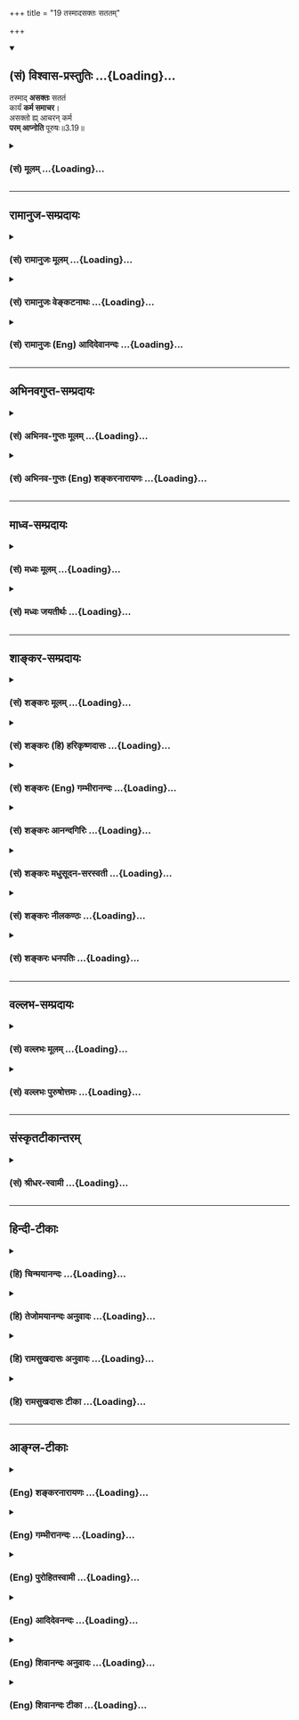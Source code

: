 +++
title = "19 तस्मादसक्तः सततम्"

+++
<div class="js_include" newlevelforh1="2" title="(सं) विश्वास-प्रस्तुतिः" unfilled url="/purANam_vaiShNavam/mahAbhAratam/06-bhIShma-parva/03-bhagavad-gItA-parva/saMskRtam/vishvAsa-prastutiH/03_karma-yogaH/19_tasmAdasaktaH_sat.md">
<details open><summary><h2>(सं) विश्वास-प्रस्तुतिः ...{Loading}...</h2></summary>

तस्माद् **असक्तः** सततं  
कार्यं **कर्म समाचर**।  
असक्तो ह्य् आचरन् कर्म  
**परम् आप्नोति** पूरुषः॥3.19॥
</details>
</div>
<div class="js_include collapsed" newlevelforh1="3" title="(सं) मूलम्" unfilled url="/purANam_vaiShNavam/mahAbhAratam/06-bhIShma-parva/03-bhagavad-gItA-parva/saMskRtam/mUlam/03_karma-yogaH/19_tasmAdasaktaH_sat.md">
<details><summary><h3>(सं) मूलम् ...{Loading}...</h3></summary>

तस्मादसक्तः सततं कार्यं कर्म समाचर।  
असक्तो ह्याचरन्कर्म परमाप्नोति पूरुषः।।3.19।।
</details>
</div>


_________________
## रामानुज-सम्प्रदायः
<div class="js_include collapsed" newlevelforh1="3" title="(सं) रामानुजः मूलम्" unfilled url="/purANam_vaiShNavam/mahAbhAratam/06-bhIShma-parva/03-bhagavad-gItA-parva/saMskRtam/rAmAnujaH/mUlam/03_karma-yogaH/19_tasmAdasaktaH_sat.md">
<details><summary><h3>(सं) रामानुजः मूलम् ...{Loading}...</h3></summary>

।।3.19।।**तस्माद्** असङ्गपूर्वकं **कार्यम्** इत्येव **सततं**
यावदात्मप्राप्ति **कर्म** एव **समाचर।** **असक्तः** कार्यम् इति
वक्ष्यमाणाकर्तृत्वानुसन्धानपूर्वकं च **कर्म** अनुचरन् **पूरुषः**
कर्मयोगेन एव **परम् आप्नोति** आत्मानं प्राप्नोति इत्यर्थः।

</details>
</div>
<div class="js_include collapsed" newlevelforh1="3" title="(सं) रामानुजः वेङ्कटनाथः" unfilled url="/purANam_vaiShNavam/mahAbhAratam/06-bhIShma-parva/03-bhagavad-gItA-parva/saMskRtam/rAmAnujaH/venkaTanAthaH/03_karma-yogaH/19_tasmAdasaktaH_sat.md">
<details><summary><h3>(सं) रामानुजः वेङ्कटनाथः ...{Loading}...</h3></summary>

  
  
।।3.19।। तस्मात् इत्येतत्कर्मणः कर्तव्यतायां
पूर्वोक्तसमस्तहेतुपरामर्शीत्यभिप्रायेणाह यस्मादिति। असक्तः कार्यम्
इत्युभयमपि कर्मणोऽनुष्ठानप्रकारपरमित्यभिप्रायेणोक्तंअसङ्गपूर्वकं
कार्यमित्येवेति। कार्यमित्येव न तु तत्कार्यं
स्वर्गाद्यपेक्षयेत्यर्थः। सततं इत्यत्र ज्ञानयोगाधिकारे सत्यपि
कर्मयोगस्यैवानुष्ठेयत्वायाह यावदात्मप्राप्तीति।
ज्ञानयोगव्यवधानमन्तरेणापि कर्मयोग एवात्मप्राप्तिं साधयतीतिअसक्तो हि
इत्यादिनोच्यत इत्यभिप्रायेणाह असक्त इति। कर्माचरन् ৷৷. परमाप्नोतीति। न
पुनः कर्माचरणानन्तरमन्यत्कृत्वेत्यर्थः। कर्माचरन् परमाप्नोति इत्युक्ते
अर्थसिद्धं कर्मणः साधनत्वं व्यनक्ति कर्मयोगेनैवेति। अत्र प्राप्यतया
निर्दिष्टः परो देहातिरिक्तात्मप्रकरणत्वात् प्रकृतेः परो जीव
इत्यभिप्रायेणाहआत्मानं प्राप्नोतीत्यर्थ इति।

</details>
</div>
<div class="js_include collapsed" newlevelforh1="3" title="(सं) रामानुजः (Eng) आदिदेवानन्दः" unfilled url="/purANam_vaiShNavam/mahAbhAratam/06-bhIShma-parva/03-bhagavad-gItA-parva/saMskRtam/rAmAnujaH/english/AdidevAnandaH/03_karma-yogaH/19_tasmAdasaktaH_sat.md">
<details><summary><h3>(सं) रामानुजः (Eng) आदिदेवानन्दः ...{Loading}...</h3></summary>

3.19 Therefore, considering that work has to be performed with
detachment, you perform it, considering yourself a non-agent. This will
be declared in the words 'with detachment' and 'which ought to be done,'
meaning that one attains the Supreme by Karma Yoga itself.

</details>
</div>


_________________
## अभिनवगुप्त-सम्प्रदायः
<div class="js_include collapsed" newlevelforh1="3" title="(सं) अभिनव-गुप्तः मूलम्" unfilled url="/purANam_vaiShNavam/mahAbhAratam/06-bhIShma-parva/03-bhagavad-gItA-parva/saMskRtam/abhinava-guptaH/mUlam/03_karma-yogaH/19_tasmAdasaktaH_sat.md">
<details><summary><h3>(सं) अभिनव-गुप्तः मूलम् ...{Loading}...</h3></summary>

।।3.17 3.19।। यश्चेत्यादि पूरुष इत्यन्तम्। आत्मरतेस्तु कर्म
इन्द्रियव्यापारतयैव कुर्वतः करणाकरणेषु समता। अत एव नासौ भूतेषु
किंचिदात्मप्रयोजनमपेक्ष्य निग्रहानुग्रहौ करोति अपि तु करणीयमिदम्
इत्येतावता। तस्मादसक्त एव करणीयं कर्म कुर्यात्।

</details>
</div>
<div class="js_include collapsed" newlevelforh1="3" title="(सं) अभिनव-गुप्तः (Eng) शङ्करनारायणः" unfilled url="/purANam_vaiShNavam/mahAbhAratam/06-bhIShma-parva/03-bhagavad-gItA-parva/saMskRtam/abhinava-guptaH/english/shankaranArAyaNaH/03_karma-yogaH/19_tasmAdasaktaH_sat.md">
<details><summary><h3>(सं) अभिनव-गुप्तः (Eng) शङ्करनारायणः ...{Loading}...</h3></summary>

3.17-19 Yas ca etc. upto purusah. However, for a person who rejoices in
the Self and performs action simply as a \[routine\] business of organs
of action, there is no difference between (his) action and nonaciton.
That is why he inflicts punishment on, or does favour to, every being,
not with desire for any gain for himself, but with a conviction that it
a is thing that deserves to be performed. Therefore, just unattached,
one should perform action that is to be performed.

</details>
</div>


_________________
## माध्व-सम्प्रदायः
<div class="js_include collapsed" newlevelforh1="3" title="(सं) मध्वः मूलम्" unfilled url="/purANam_vaiShNavam/mahAbhAratam/06-bhIShma-parva/03-bhagavad-gItA-parva/saMskRtam/madhvaH/mUlam/03_karma-yogaH/19_tasmAdasaktaH_sat.md">
<details><summary><h3>(सं) मध्वः मूलम् ...{Loading}...</h3></summary>

।।3.19।। यतोऽसम्प्रज्ञातसमाधेरेव कार्याभावः तस्मात्कर्म समाचर।

</details>
</div>
<div class="js_include collapsed" newlevelforh1="3" title="(सं) मध्वः जयतीर्थः" unfilled url="/purANam_vaiShNavam/mahAbhAratam/06-bhIShma-parva/03-bhagavad-gItA-parva/saMskRtam/madhvaH/jayatIrthaH/03_karma-yogaH/19_tasmAdasaktaH_sat.md">
<details><summary><h3>(सं) मध्वः जयतीर्थः ...{Loading}...</h3></summary>

।।3.19।।**तस्मादसक्त** इति परामर्शविषयो न प्रतीयतेऽतस्तं दर्शयन्
व्याख्याति **यत** इति। त्वं चेदानीं असम्प्रज्ञातसमाधिर्न भवतीति शेषः।
कर्मणोऽवश्यकर्तव्यत्वेऽसम्प्रज्ञातसमाधिविलोपप्रसङ्गान्नेदमवश्यं
कर्तव्यमित्यतोऽहमपि न कुर्यामिति
परिचोदनायामसम्प्रज्ञातसमाधिस्थविलोपप्रतिबन्दीं मोचयितुं तस्य
वैलक्षण्यमुक्त्वा तत्फलमिदमुच्यत इति नासङ्गतिः।

</details>
</div>


_________________
## शाङ्कर-सम्प्रदायः
<div class="js_include collapsed" newlevelforh1="3" title="(सं) शङ्करः मूलम्" unfilled url="/purANam_vaiShNavam/mahAbhAratam/06-bhIShma-parva/03-bhagavad-gItA-parva/saMskRtam/shankaraH/mUlam/03_karma-yogaH/19_tasmAdasaktaH_sat.md">
<details><summary><h3>(सं) शङ्करः मूलम् ...{Loading}...</h3></summary>

।।3.19।। **तस्मात् असक्तः** सङ्गवर्जितः **सततं** सर्वदा **कार्यं**
कर्तव्यं नित्यं **कर्म समाचर** निर्वर्तय। **असक्तो हि** यस्मात् समाचरन्
ईश्वरार्थं**कर्म** कुर्वन् **परं** मोक्षम् **आप्नोति पूरुषः**
सत्त्वशुद्धिद्वारेण इत्यर्थः।। यस्माच्च

</details>
</div>
<div class="js_include collapsed" newlevelforh1="3" title="(सं) शङ्करः (हि) हरिकृष्णदासः" unfilled url="/purANam_vaiShNavam/mahAbhAratam/06-bhIShma-parva/03-bhagavad-gItA-parva/saMskRtam/shankaraH/hindI/harikRShNadAsaH/03_karma-yogaH/19_tasmAdasaktaH_sat.md">
<details><summary><h3>(सं) शङ्करः (हि) हरिकृष्णदासः ...{Loading}...</h3></summary>

।।3.19।। जब कि ऐसी बात है इसलिये तू आसक्तिरहित होकर कर्तव्य नित्यकर्मोंका
सदा भलीभाँति आचरण किया कर। क्योंकिअनासक्त होकर कर्म करनेवाला अर्थात्
ईश्वरार्थ कर्म करता हुआ पुरुष अन्तःकरणकी शुद्धिद्वारा मोक्षरूप परमपद पा
लेता है।

</details>
</div>
<div class="js_include collapsed" newlevelforh1="3" title="(सं) शङ्करः (Eng) गम्भीरानन्दः" unfilled url="/purANam_vaiShNavam/mahAbhAratam/06-bhIShma-parva/03-bhagavad-gItA-parva/saMskRtam/shankaraH/english/gambhIrAnandaH/03_karma-yogaH/19_tasmAdasaktaH_sat.md">
<details><summary><h3>(सं) शङ्करः (Eng) गम्भीरानन्दः ...{Loading}...</h3></summary>

3.19 Since this is so, therefore, asaktah, remaining unattached;
samacara, perform; satatam, always; karyam, the obligatory; daily karma,
duty; hi, for; acaran, by performing; (one's) karma, duty; asaktah,
without attachment, by doing work as a dedication to God; purusah, a
person; apnoti, attains; param, the Highest, Liberation, through the
purification of the mind. This is meaning. And (you should perform your
duty) for the following reason also:

</details>
</div>
<div class="js_include collapsed" newlevelforh1="3" title="(सं) शङ्करः आनन्दगिरिः" unfilled url="/purANam_vaiShNavam/mahAbhAratam/06-bhIShma-parva/03-bhagavad-gItA-parva/saMskRtam/shankaraH/AnandagiriH/03_karma-yogaH/19_tasmAdasaktaH_sat.md">
<details><summary><h3>(सं) शङ्करः आनन्दगिरिः ...{Loading}...</h3></summary>

।।3.19।। सम्यग्ज्ञाननिष्ठत्वाभावे कर्मानुष्ठानमावश्यकमित्याह **यत इति।**
तस्मात् ज्ञाननिष्ठाराहित्यादिति यावत्। मोक्षमेवापेक्षमाणस्य कथं कर्मणि
फलान्तरवति नियोगः स्यादित्याशङ्क्याह **असक्तो हीति।**

</details>
</div>
<div class="js_include collapsed" newlevelforh1="3" title="(सं) शङ्करः मधुसूदन-सरस्वती" unfilled url="/purANam_vaiShNavam/mahAbhAratam/06-bhIShma-parva/03-bhagavad-gItA-parva/saMskRtam/shankaraH/madhusUdana-sarasvatI/03_karma-yogaH/19_tasmAdasaktaH_sat.md">
<details><summary><h3>(सं) शङ्करः मधुसूदन-सरस्वती ...{Loading}...</h3></summary>

।।3.19।। यस्मान्न त्वमेवंभूतो ज्ञानी किंतु कर्माधिकृत एव मुमुक्षुः।
असक्तः फलकामनारहितः। सततं सर्वदा नतु कदाचित् कार्यमवश्यकर्तव्यं
यावज्जीवादिश्रुतिचोदितन्तमेतं वेदानुवचनेन ब्राह्मणा विविदिषन्ति यज्ञेन
दानेन तपसाऽनाशकेन इति श्रुत्यज्ञाने विनियुक्तं कर्म नित्यनैमित्तिकलक्षणं
सम्यगाचर यथाशास्त्रं निर्वर्तय। असक्तो हि यस्मादाचरन्नीश्वरार्थं कर्म
कुर्वन्सत्त्वशुद्धिज्ञानप्राप्तिद्वारेण परं मोक्षमाप्नोति पूरुषः पुरुषः
स एव सत्पुरुषो नान्य इत्यभिप्रायः।

</details>
</div>
<div class="js_include collapsed" newlevelforh1="3" title="(सं) शङ्करः नीलकण्ठः" unfilled url="/purANam_vaiShNavam/mahAbhAratam/06-bhIShma-parva/03-bhagavad-gItA-parva/saMskRtam/shankaraH/nIlakaNThaH/03_karma-yogaH/19_tasmAdasaktaH_sat.md">
<details><summary><h3>(सं) शङ्करः नीलकण्ठः ...{Loading}...</h3></summary>

।।3.19।। यस्मान्निष्कामस्य कर्मलेपो नास्ति तस्मात्त्वमप्यसक्तः
फलासक्तिशून्यः सततं सर्वदा कार्यमवश्यकर्तव्यं कर्म नित्यनैमित्तिकं
समाचर। हि यस्मादसक्तः कर्माचरन् परं मोक्षं सत्त्वशुद्धिद्वारेणाप्नोति।

</details>
</div>
<div class="js_include collapsed" newlevelforh1="3" title="(सं) शङ्करः धनपतिः" unfilled url="/purANam_vaiShNavam/mahAbhAratam/06-bhIShma-parva/03-bhagavad-gItA-parva/saMskRtam/shankaraH/dhanapatiH/03_karma-yogaH/19_tasmAdasaktaH_sat.md">
<details><summary><h3>(सं) शङ्करः धनपतिः ...{Loading}...</h3></summary>

।।3.19।। तव तु चित्तशुद्धिद्वारा ज्ञानार्थ कर्मण्यधिकारः। तस्मादसक्तः
फलासक्तिवर्जितः कार्यमवश्यंकर्तव्यं नित्यं नैमित्तिकं च कर्म सर्वदा
समाचार। हि यस्मात्पुरुषोऽसक्तः कर्म समाचरन् ईश्वरार्थ कर्म कुर्वन्
सत्त्वशुद्धिद्वारा ज्ञानप्राप्त्या परं मोक्षं प्राप्नोति।

</details>
</div>


_________________
## वल्लभ-सम्प्रदायः
<div class="js_include collapsed" newlevelforh1="3" title="(सं) वल्लभः मूलम्" unfilled url="/purANam_vaiShNavam/mahAbhAratam/06-bhIShma-parva/03-bhagavad-gItA-parva/saMskRtam/vallabhaH/mUlam/03_karma-yogaH/19_tasmAdasaktaH_sat.md">
<details><summary><h3>(सं) वल्लभः मूलम् ...{Loading}...</h3></summary>

।।3.19।। त्वं तु न साङ्ख्यज्ञानवान्। यतः तस्मादसक्तः कार्यं कर्म कुरु।
त्वमिति साङ्ख्ययोगतत्त्वम्। यस्ययद्विहितं नित्यं नैमित्तिकं तदाचरन्
असक्तः पुरुषो ब्रह्मविदाप्नोति परं पदम्। भगवदर्थमिति वाऽसङ्गपदार्थः। न
हि कामव्यतिरेकेण कर्ममात्रं कश्चिद्देहाभिमानी करोति। नच अहरहः
सन्ध्यामुपासीत इत्यादौ नित्ये कर्मणि कामफलाश्रवणान्नैवमिति वाच्यम्
तत्रापि विधिप्रयोगेन कामफलकल्पनात् प्रत्यवायपरिहारस्यापि तत्त्वाच्च।
ज्योतिष्टोमे स्वर्गकामवत्। अन्यथा प्रवृत्त्यनुपपत्तिः। अतो भगवत्कामनया
कर्म कार्यमित्युक्तं भवति तदग्रे स्फुटीकरिष्यते।

</details>
</div>
<div class="js_include collapsed" newlevelforh1="3" title="(सं) वल्लभः पुरुषोत्तमः" unfilled url="/purANam_vaiShNavam/mahAbhAratam/06-bhIShma-parva/03-bhagavad-gItA-parva/saMskRtam/vallabhaH/puruShottamaH/03_karma-yogaH/19_tasmAdasaktaH_sat.md">
<details><summary><h3>(सं) वल्लभः पुरुषोत्तमः ...{Loading}...</h3></summary>

  
  
।।3.19।। यतो भक्तानां कर्मादिकरणे अकरणे वा न कोऽपि पुरुषार्थो
हानिर्वाऽस्ति अतस्त्वमपि मदाज्ञारूपत्वेनावश्यकर्त्तव्यत्वात्कर्म
कुर्वित्याह तस्मादिति। यस्माद्भगवद्भक्तानां कर्मकरणे न फलम् अकरणे च न
प्रत्यवायः तस्मात्तेष्वसक्तोऽनासक्तः सन् सततं कार्यं नित्यकर्म समाचर
कुरु। नन्वनासक्तेनापि कृतं कर्म बाधकं भवत्येवेति चेदत आह असक्त इति।
पुरुषः पुरुषांशो भोक्ताधिकारी। हीति निश्चयेन असक्तः न तु कापट्येन कर्म
आचरन् परं मोक्षं प्राप्नोतीत्यर्थः।  
  

</details>
</div>


_________________
## संस्कृतटीकान्तरम्
<div class="js_include collapsed" newlevelforh1="3" title="(सं) श्रीधर-स्वामी" unfilled url="/purANam_vaiShNavam/mahAbhAratam/06-bhIShma-parva/03-bhagavad-gItA-parva/saMskRtam/shrIdhara-svAmI/03_karma-yogaH/19_tasmAdasaktaH_sat.md">
<details><summary><h3>(सं) श्रीधर-स्वामी ...{Loading}...</h3></summary>

।।3.19।। यस्मादेवंभूतस्य ज्ञानिन एव कर्मानुपयोगो नान्यस्य तस्मात्त्वं
कर्म कुर्विल्याह **तस्मादिति।** असक्तः फलसङ्गरहितः
सन्कार्यमवश्यकर्तव्यतया विहितं नित्यनैमित्तिकं कर्म सम्यगाचर। हि
यस्मादसक्तः कर्माचरन्पुरुषः परं मोक्षं चित्तशुद्धिं ज्ञानद्वारा
प्राप्नोति।

</details>
</div>


_________________
## हिन्दी-टीकाः
<div class="js_include collapsed" newlevelforh1="3" title="(हि) चिन्मयानन्दः" unfilled url="/purANam_vaiShNavam/mahAbhAratam/06-bhIShma-parva/03-bhagavad-gItA-parva/hindI/chinmayAnandaH/03_karma-yogaH/19_tasmAdasaktaH_sat.md">
<details><summary><h3>(हि) चिन्मयानन्दः ...{Loading}...</h3></summary>

।।3.19।। भगवान् श्रीकृष्ण उपदेश के समय यह मानकर चलते हैं कि अर्जुन इस
विषय में पूर्णतया अनभिज्ञ है परन्तु साथ ही वे उस पर केवल अपने विचार को
थोपना भी नहीं चाहते जिन्हें अन्धविश्वासपूर्वक वह स्वीकार कर ले। धर्म
परिवर्तन कराना वेदान्त का कार्य नहीं। हिन्दू लोग इससे अनभिज्ञ हैं। कोई
भी विधेयात्मक (ऐसा करो) उपदेश देने के पूर्व विस्तार से तर्क प्रस्तुत
किये जाते हैं। कर्म के चक्र को पूर्णत बताने के बाद अब इस श्लोक में वे
अन्तिम निर्णय पर पहुँच कर अर्जुन को कर्म करने के लिए प्रोत्साहित करते
हैं।  
  
इसलिये समाज और राष्ट्र के एक योग्य नागरिक होने के नाते तुम सदैव करणीय
कर्तव्यों को सम्यक् प्रकार से करो। यहाँ फिर एक बार सब कर्मों में अनासक्त
रहने पर बल दिया गया है। आसक्ति अहंकार अहंकारमूलक इच्छा। अत अनासक्ति का
अर्थ है अहंकार और स्वार्थ का परित्याग। इसके पूर्व आसक्ति से वासनाओं की
उत्पत्ति के विषय में बताया जा चुका है। निम्नांकित कारण से भी तुमको कर्म
करने चाहिये।

</details>
</div>
<div class="js_include collapsed" newlevelforh1="3" title="(हि) तेजोमयानन्दः अनुवादः" unfilled url="/purANam_vaiShNavam/mahAbhAratam/06-bhIShma-parva/03-bhagavad-gItA-parva/hindI/tejomayAnandaH/anuvAdaH/03_karma-yogaH/19_tasmAdasaktaH_sat.md">
<details><summary><h3>(हि) तेजोमयानन्दः अनुवादः ...{Loading}...</h3></summary>

।।3.19।। इसलिए, तुम अनासक्त होकर सदैव कर्तव्य कर्म का सम्यक् आचरण करो;
क्योकि, अनासक्त पुरुष कर्म करता हुआ परमात्मा को प्राप्त होता है।।

</details>
</div>
<div class="js_include collapsed" newlevelforh1="3" title="(हि) रामसुखदासः अनुवादः" unfilled url="/purANam_vaiShNavam/mahAbhAratam/06-bhIShma-parva/03-bhagavad-gItA-parva/hindI/rAmasukhadAsaH/anuvAdaH/03_karma-yogaH/19_tasmAdasaktaH_sat.md">
<details><summary><h3>(हि) रामसुखदासः अनुवादः ...{Loading}...</h3></summary>

।।3.19।। इसलिये तू निरन्तर आसक्तिरहित होकर कर्तव्य-कर्मका भलीभाँति आचरण
कर; क्योंकि आसक्तिरहित होकर कर्म करता हुआ मनुष्य परमात्माको प्राप्त हो
जाता है।

</details>
</div>
<div class="js_include collapsed" newlevelforh1="3" title="(हि) रामसुखदासः टीका" unfilled url="/purANam_vaiShNavam/mahAbhAratam/06-bhIShma-parva/03-bhagavad-gItA-parva/hindI/rAmasukhadAsaH/TIkA/03_karma-yogaH/19_tasmAdasaktaH_sat.md">
<details><summary><h3>(हि) रामसुखदासः टीका ...{Loading}...</h3></summary>

3.19।।***व्याख्या--*** **'तस्मादसक्तः सततं कार्यं कर्म समाचर'--**
पूर्वश्लोकोंसे इस श्लोकका सम्बन्ध बतानेके लिये यहाँ **'तस्मात्** पद आया
है। पूर्वश्लोकोंमें भगवान्ने कहा कि अपने लिये कर्म करनेकी कोई आवश्यकता न
रहनेपर भी सिद्ध महापुरुषके द्वारा लोक-संग्रहार्थ क्रियाएँ हुआ करती हैं।
इसलिये अर्जुनको भी उसी तरह (निष्काम-भावसे) कर्तव्य-कर्म करते हुए
परमात्माको प्राप्त करनेकी आज्ञा देनेके लिये भगवान्ने **'तस्मात्'**पदका
प्रयोग किया है। कारण कि अपने स्वरूप **'स्व'** के लिये कर्म करने और न
करनेसे कोई प्रयोजन नहीं है। कर्म सदैव **'पर'-**(दूसरों-) के लिये होता
है, **'स्व'**के लिये नहीं। अतः दूसरोंके लिये कर्म करनेसे कर्म करनेका राग
मिट जाता है और स्वरूपमें स्थिति हो जाती है। अपने स्वरूपसे विजातीय (जड)
पदार्थोंके प्रति आकर्षणको 'आसक्ति' कहते हैं। आसक्तिरहित होनेके लिये
आसक्तिके कारणको जानना आवश्यक है। 'मैं शरीर हूँ' और 'शरीर मेरा है'-- ऐसा
माननेसे शरीरादि नाशवान् पदार्थोंका महत्त्व अन्तःकरणमें अङ्कित हो जाता
है। इसी कारण उन पदार्थोंमें आसक्ति हो जाती है।  
  
आसक्ति ही पतन करनेवाली है, कर्म नहीं। आसक्तिके कारण ही मनुष्य शरीर,
इन्द्रियाँ, मन, बुद्धि आदि जड पदार्थोंसे अपना सम्बन्ध मानकर अपने आराम,
सुख-भोगके लिये तरह-तरहके कर्म करता है। इस प्रकार जडतासे आसक्तिपूर्वक
माना हुआ सम्बन्ध ही मनुष्यके बारम्बार जन्म-मरणका कारण होता है-- **'कारणं
गुणसङ्गोऽस्य सदसद्योनिजन्मसु'** (गीता 13। 21)। आसक्तिरहित होकर कर्म
करनेसे जडतासे सम्बन्ध-विच्छेद हो जाता है। आसक्तिवाला मनुष्य दूसरोंका हित
नहीं कर सकता, जबकि आसक्तिरहित मनुष्यसे स्वतःस्वाभाविक प्राणिमात्रका हित
होता है। उसके सभी कर्म केवल दूसरोंके हितार्थ होते हैं। संसारसे प्राप्त
सामग्री-(शरीरादि-) से हमने अभीतक अपने लिये ही कर्म किये हैं। उसको अपने
ही सुखभोग और संग्रहमें लगाया है। इसलिये संसारका हमारेपर ऋण है, जिसे
उतारनेके लिये केवल संसारके हितके लिये कर्म करना आवश्यक है। अपने लिये
(फलकी कामना रखकर) कर्म करनेसे पुराना ऋण तो समाप्त होता नहीं, नया ऋण और
उत्पन्न हो जाता है। ऋणसे मुक्त होनेके लिये बार-बार संसारमें आना पड़ता
है। केवल दूसरोंके हितके लिये सब कर्म करनेसे पुराना ऋण समाप्त हो जाता है
और अपने लिये कुछ न करने तथा कुछ न चाहनेसे नया ऋण उत्पन्न नहीं होता। इस
तरह जब पुराना ऋण समाप्त हो जाता है और नया ऋण उत्पन्न नहीं होता, तब
बन्धनका कोई कारण न रहनेसे मनुष्य स्वतः मुक्त हो जाता है। कोई भी कर्म
निरन्तर नहीं रहता पर आसक्ति (अन्तःकरणमें) निरन्तर रहा करती है, इसलिये
भगवान् **'सततम् असक्तः'** पदोंसे निरन्तर आसक्तिरहित होनेके लिये कहते
हैं। 'मेरेको कहीं भी आसक्त नहीं होना है'--ऐसी जागृति साधकको निरन्तर रखनी
चाहिये। निरन्तर आसक्ति-रहित रहते हुए जो विहित-कर्म सामने आ जाय, उसे
कर्तव्यमात्र समझकर कर देना चाहिये--ऐसा उपर्युक्त पदोंका भाव है। वास्तवमें
देखा जाय तो किसीके भी अन्तःकरणमें आसक्ति निरन्तर नहीं रहती। जब संसार
निरन्तर नहीं रहता, प्रतिक्षण बदलता रहता है, तब उसकी आसक्ति निरन्तर कैसे
रह सकती है; ऐसा होते हुए भी मानेहुए **'अहम्'** के साथ आसक्ति निरन्तर
रहती हुई प्रतीत होती है।**'कार्यम्'** अर्थात् कर्तव्य उसे कहते हैं,
जिसको कर सकते हैं और जिसको अवश्य करना चाहिये। दूसरे शब्दोंमें कर्तव्यका
अर्थ होता है--अपने स्वार्थका त्याग करके दूसरोंका हित करना अर्थात्
दूसरोंकी उस शास्त्रविहित न्याययुक्त माँगको पूरा करना, जिसे पूरा करनेकी
सामर्थ्य हमारेमें है। इस प्रकार कर्तव्यका सम्बन्ध परहितसे है। कर्तव्यका
पालन करनेमें सब स्वतन्त्र और समर्थ हैं कोई पराधीन और असमर्थ नहीं है।
हाँ, प्रमाद और आलस्यके कारण अकर्तव्य करनेका बुरा अभ्यास (आदत) हो जानेसे
तथा फलकी इच्छा रहनेसे ही वर्तमानमें कर्तव्य-पालन कठिन मालूम देता है,
अन्यथा कर्तव्य-पालनके समान सुगम कुछ नहीं है। कर्तव्यका सम्बन्ध
परिस्थितिके अनुसार होता है। मनुष्य प्रत्येक परिस्थितिमें
स्वतन्त्रतापूर्वक कर्तव्यका पालन कर सकता है। कर्तव्यका पालन करनेसे ही
आसक्ति मिटती है। अकर्तव्य करने तथा कर्तव्य न करनेसे आसक्ति और बढ़ती है।
कर्तव्य अर्थात् दूसरोंके हितार्थ कर्म करनेसे वर्तमानकी आसक्ति और कुछ न
चाहनेसे भविष्यकी आसक्ति मिट जाती है।**'समाचर'** पदका तात्पर्य है कि
कर्तव्य-कर्म बहुत सावधानी, उत्साह तथा तत्परतासे विधिपूर्वक करने चाहिये।
कर्तव्य-कर्म करनेमें थोड़ी भी असावधानी होनेपर कर्मयोगकी सिद्धिमें बाधा
लग सकती है।  
  
वर्ण, आश्रम, प्रकृति (स्वभाव) और परिस्थितिके अनुसार जिस मनुष्यके लिये जो
शास्त्रविहित कर्तव्य-कर्म बताया गया है, अवसर प्राप्त होनेपर उसके लिये
वही 'सहज कर्म' है। सहज कर्ममें यदि कोई दोष दिखायी दे, तो भी उसका त्याग
नहीं करना चाहिये (गीता 18। 48) ;क्योंकि सहज कर्मको करता हुआ मनुष्य पापको
प्राप्त नहीं होता (गीता 18। 47) इसीलिये यहाँ भगवान् अर्जुनको मानो यह कह
रहे हैं कि तू क्षत्रिय है; अतः युद्ध करना (घोर दीखनेपर भी) तेरा सहज कर्म
है; घोर कर्म नहीं। अतः सामने आये हुए सहज कर्मको अनासक्त होकर कर देना
चाहिये। अनासक्त होनेपर ही समता प्राप्त होती है।**विशेष बात**जब जीव
मनुष्ययोनिमें लेता है, तब उसको शरीर धन जमीन मकान आदि सब सामग्री मिलती है
और जब वह यहाँसे जाता है तब सब सामग्री यहीं छूट जाती है। इस सीधी-सादी
बातसे यह सहज ही सिद्ध होता है कि शरीरादि सब सामग्री मिली हुई है, अपनी
नहीं है। जैसे मनुष्य काम करनेके लिये किसी कार्यालय (आफिस) में जाता है तो
उसे कुर्सी, मेज, कागज आदि सब सामग्री कार्यालयका काम करनेके लिये ही मिलती
है, अपनी मानकर घर ले जानेके लिये नहीं। ऐसे ही मनुष्यको संसारमें शरीरादि
सब सामग्री संसारका काम (सेवा) करनेके लिये ही मिली है अपनी माननेके लिये
नहीं। मनुष्य तत्परता और उत्साहपूर्वक कार्यालयका काम करता है तो उस कामके
बदलेमें उसे वेतन मिलता है। काम कार्यालयके लिये होता है और वेतन अपने
लिये। इसी प्रकार संसारके लिये ही सब काम करनेसे संसारसे सम्बन्ध-विच्छेद
हो जाता है और योग (परमात्माके साथ अपने नित्य सम्बन्ध) का अनुभव हो जाता
है। 'कर्म' और 'योग' दोनों मिलकर कर्मयोग कहलाता है। कर्म संसारके लिये
होता है और योग अपने लिये। यह योग ही मानो वेतन है। संसार साधनका क्षेत्र
है। यहाँ प्रत्येक सामग्री साधनके लिये मिलती है, भोग और संग्रहके लिये
कदापि नहीं। सांसारिक सामग्री अपनी और अपने लिये है ही नहीं। अपनी
वस्तु--परमात्म-तत्त्व मिलनेपर फिर अन्य किसी वस्तुको पानेकी इच्छा नहीं
रहती (गीता 6। 22)। परन्तु सांसारिक वस्तुएँ चाहे जितनी प्राप्त हो जायँ,
पर उन्हें पानेकी इच्छा कभी मिटती नहीं, प्रत्युत और बढ़ती है। जब मनुष्य
मिली हुई वस्तुको अपनी और अपने लिये मान लेता है, तब वह अपनी इस भूलके कारण
बँध जाता है। इस भूलको मिटानेके लिये कर्मयोगका अनुष्ठान ही सुगम और
श्रेष्ठ उपाय है। कर्मयोगी किसी भी वस्तुको अपनी और अपने लिये न मानते हुए
उसे दूसरोंकी सेवामें (उन्हींकी मानकर) लगाता है। अतः वह सुगमतापूर्वक
संसार-बन्धनसे मुक्त हो जाता है। कर्म तो सभी प्राणी किया करते हैं, पर
साधारण प्राणी और कर्मयोगीद्वारा किये गये कर्मोंमें बड़ा भारी अन्तर होता
है। साधारण मनुष्य (कर्मी) आसक्ति, ममता, कामना आदिको साथ रखते हुए कर्म
करता है और कर्मयोगी आसक्ति ममता कामना आदिको छोड़कर कर्म करता है। कर्मीके
कर्मोंका प्रवाह अपनी तरफ होता है और कर्मयोगीके कर्मोंका प्रवाह संसारकी
तरफ। इसलिये कर्मी बँधता है और कर्मयोगी मुक्त होता है।**'असक्तो
ह्याचरन्कर्म'--** मनुष्य ही आसक्तिपूर्वक संसारसे अपना सम्बन्ध जोड़ता है,
संसार नहीं। अतः मनुष्यका कर्तव्य है कि वह संसारके हितके लिये ही सब कर्म
करे और बदलेमें उनका कोई फल न चाहे। इस प्रकार आसक्तिरहित होकर अर्थात्
मुझे किसी से कुछ नहीं चाहिये, इस भावसे संसारके लिये कर्म करनेसे संसारसे
स्वतः सम्बन्ध-विच्छेद हो जाता है। कर्मयोगी संसारकी सेवा करनेसे वर्तमानकी
वस्तुओंसे और कुछ न चाहनेसे भविष्यकी वस्तुओंसे सम्बन्धविच्छेद करता
है। मेलेमें स्वयंसेवक अपना कर्तव्य समझकर दिनभर यात्रियोंकी सेवा करते हैं
और बदलेमें किसीसे कुछ नहीं चाहते; अतः रात्रिमें सोते समय उन्हें किसीकी
याद नहीं आती। कारण कि सेवा करते समय उन्होंने किसीसे कुछ चाहा नहीं। इसी
प्रकार जो सेवाभावसे दूसरोंके लिये ही सब कर्म करता है और किसीसे मान,
बड़ाई आदि कुछ नहीं चाहता, उसे संसारकी याद नहीं आती। वह सुगमतापूर्वक
संसार0-बन्धनसे मुक्त हो जाता है।  
  
कर्म तो सभी किया करते हैं, पर कर्मयोग तभी होता है, जब आसक्तिरहित होकर
दूसरोंके लिये कर्म किये जाते हैं। आसक्ति शास्त्रहित कर्तव्य-कर्म करनेसे
ही मिट सकती है-- '**धर्म तें बिरति'** (मानस 3। 16। 1)। शास्त्र-निषिद्ध
कर्म करनेसे आसक्ति कभी नहीं मिट सकती।  
  
**'परमाप्नोति पुरुषः'--**जैसे तेरहवें अध्यायके चौंतीसवें श्लोकमें
भगवान्ने '**परम्'** पदसे साङ्ख्ययोगीके परमात्माको प्राप्त होनेकी बात कही,
ऐसी ही यहाँ '**परम्'** पदसे कर्मयोगीके परमात्माको प्राप्त होनेकी बात
कहते हैं। तात्पर्य यह है कि साधक (रुचि, विश्वास और योग्यताके अनुसार)
किसी भी मार्ग--कर्मयोग, ज्ञानयोग या भक्तियोगपर क्यों न चले, उसके द्वारा
प्राप्तव्य वस्तु एक परमात्मा ही हैं (गीता 5। 45)। प्राप्तव्य तत्त्व वही
हो सकता है, जिसकी प्राप्तिमें विकल्प, सन्देह और निराशा न हो तथा जो सदा
हो, सब देशमें हो, सब कालमें हो, सभीके लिये हो, सबका अपना हो और जिस
तत्त्वसे कोई कभी किसी अवस्थामें किञ्चिन्मात्र भी अलग न हो सके अर्थात् जो
सबको सदा अभिन्नरूपसे स्वतः प्राप्त हो।  
  
***शङ्का **कर्म करते हुए कर्मयोगीका कर्तृत्वाभिमान कैसे मिट सकता;
क्योंकि कर्तृत्वाभिमान मिटे बिना परमात्मतत्त्वका अनुभव नहीं हो
सकता।***  
  
समाधान--**साधारण मनुष्य सभी कर्म अपने लिये करता है। अपने लिये कर्म
करनेसे मनुष्यमें कर्तृत्वाभिमान रहता है। कर्मयोगी कोई भी क्रिया अपने
लिये नहीं करता। वह ऐसा मानता है कि संसारसे शरीर, इन्द्रियाँमन, बुद्धि,
पदार्थ, रुपये आदि जो कुछ सामग्री मिली है, वह सब संसारकी ही है, अपनी
नहीं। जब कभी अवसर मिलता है, तभी वह सामग्री, समय, सामर्थ्य आदिको संसारकी
सेवामें लगा देता है, उनको संसारकी सेवामें लगाते हुए कर्मयोगी ऐसा मानता
है कि संसारकी वस्तु ही संसारकी सेवामें लगा रहा हूँ अर्थात् सामग्री, समय,
सामर्थ्य, आदि उन्हींके हैं, जिनकी सेवा हो रही है। ऐसा माननेसे
कर्तृत्वाभिमान नहीं रहता। कर्तृत्वमें कारण है-- भोक्तृत्व। कर्मयोगी भोगकी
आशा रखकर कर्म करता ही नहीं। भोगकी आशावाला मनुष्य कर्मयोगी नहीं होता।
जैसे अपने हाथोंसे अपना ही मुख धोनेपर यह भाव नहीं आता कि मैंने बड़ा उपकार
किया है; क्योंकि मनुष्य हाथ और मुख दोनोंको अपने ही अंग मानता है, ऐसे ही
कर्मयोगी भी शरीरको संसारका ही अङ्ग मानता है। अतः यदि अङ्गने अङ्गीकी ही
सेवा की है तो उसमें कर्तृत्वाभिमान कैसा ;

</details>
</div>


_________________
## आङ्ग्ल-टीकाः
<div class="js_include collapsed" newlevelforh1="3" title="(Eng) शङ्करनारायणः" unfilled url="/purANam_vaiShNavam/mahAbhAratam/06-bhIShma-parva/03-bhagavad-gItA-parva/english/shankaranArAyaNaH/03_karma-yogaH/19_tasmAdasaktaH_sat.md">
<details><summary><h3>(Eng) शङ्करनारायणः ...{Loading}...</h3></summary>

3.19. Therefore, unattached always, you should perform action that is to
be performed; for, the person, performing action without attachment,
attains the Supreme.

</details>
</div>
<div class="js_include collapsed" newlevelforh1="3" title="(Eng) गम्भीरानन्दः" unfilled url="/purANam_vaiShNavam/mahAbhAratam/06-bhIShma-parva/03-bhagavad-gItA-parva/english/gambhIrAnandaH/03_karma-yogaH/19_tasmAdasaktaH_sat.md">
<details><summary><h3>(Eng) गम्भीरानन्दः ...{Loading}...</h3></summary>

3.19 Therefore, remaining unattached, always perform the obligatory
duty, for, by performing (one's) duty without attachment, a person
attains the Highest.

</details>
</div>
<div class="js_include collapsed" newlevelforh1="3" title="(Eng) पुरोहितस्वामी" unfilled url="/purANam_vaiShNavam/mahAbhAratam/06-bhIShma-parva/03-bhagavad-gItA-parva/english/purohitasvAmI/03_karma-yogaH/19_tasmAdasaktaH_sat.md">
<details><summary><h3>(Eng) पुरोहितस्वामी ...{Loading}...</h3></summary>

3.19 Therefore do thy duty perfectly, without care for the results, for
he who does his duty disinterestedly attains the Supreme.

</details>
</div>
<div class="js_include collapsed" newlevelforh1="3" title="(Eng) आदिदेवनन्दः" unfilled url="/purANam_vaiShNavam/mahAbhAratam/06-bhIShma-parva/03-bhagavad-gItA-parva/english/AdidevanandaH/03_karma-yogaH/19_tasmAdasaktaH_sat.md">
<details><summary><h3>(Eng) आदिदेवनन्दः ...{Loading}...</h3></summary>

3.19 Therefore without attachment do your work which ought to be done.
For, a man who works without attachment attains to the Supreme.

</details>
</div>
<div class="js_include collapsed" newlevelforh1="3" title="(Eng) शिवानन्दः अनुवादः" unfilled url="/purANam_vaiShNavam/mahAbhAratam/06-bhIShma-parva/03-bhagavad-gItA-parva/english/shivAnandaH/anuvAdaH/03_karma-yogaH/19_tasmAdasaktaH_sat.md">
<details><summary><h3>(Eng) शिवानन्दः अनुवादः ...{Loading}...</h3></summary>

3.19 Therefore without attachment, do thou always perform action which
should be done; for by performing action without attachment man reaches
the Supreme.

</details>
</div>
<div class="js_include collapsed" newlevelforh1="3" title="(Eng) शिवानन्दः टीका" unfilled url="/purANam_vaiShNavam/mahAbhAratam/06-bhIShma-parva/03-bhagavad-gItA-parva/english/shivAnandaH/TIkA/03_karma-yogaH/19_tasmAdasaktaH_sat.md">
<details><summary><h3>(Eng) शिवानन्दः टीका ...{Loading}...</h3></summary>

3.19 तस्मात् therefore; असक्तः without attachment; सततम् always; कार्यम्
which should be done; कर्म action; समाचर perform; असक्तः without
attachment; हि because; आचरन् performing; कर्म action; परम् the Supreme;
आप्नोति attains; पूरुषः man.Commentary If you perform actions without
attachment; for the sake of the Lord; you will attain to Selfrealisation
through purity of heart. (Cf.II.64IV.19;23XVIII.49).

</details>
</div>
